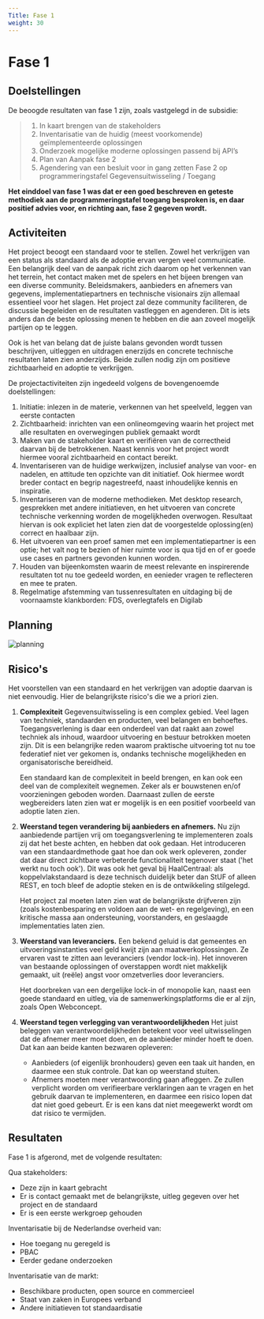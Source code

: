 ```yaml
---
Title: Fase 1
weight: 30
---
```


# Fase 1

## Doelstellingen

De beoogde resultaten van fase 1 zijn, zoals vastgelegd in de subsidie:

> 1.	In kaart brengen van de stakeholders
> 2.	Inventarisatie van de huidig (meest voorkomende) geïmplementeerde oplossingen
> 3.	Onderzoek mogelijke moderne oplossingen passend bij API’s
> 4.	Plan van Aanpak fase 2
> 5.	Agendering van een besluit voor in gang zetten Fase 2 op programmeringstafel Gegevensuitwisseling / Toegang

**Het einddoel van fase 1 was dat er een goed beschreven en geteste methodiek aan de programmeringstafel toegang
besproken is, en daar positief advies voor, en richting aan, fase 2 gegeven wordt.**

## Activiteiten

Het project beoogt een standaard voor te stellen. Zowel het verkrijgen van een status als standaard
als de adoptie ervan vergen veel communicatie. Een belangrijk deel van de aanpak richt zich daarom op
het verkennen van het terrein, het contact maken met de spelers en het bijeen brengen van een
diverse community. Beleidsmakers, aanbieders en afnemers van gegevens, implementatiepartners en technische
visionairs zijn allemaal essentieel voor het slagen. Het project zal deze community faciliteren, de
discussie begeleiden en de resultaten vastleggen en agenderen. Dit is iets anders dan
de beste oplossing menen te hebben en die aan zoveel mogelijk partijen op te leggen.

Ook is het van belang dat de juiste balans gevonden wordt tussen beschrijven, uitleggen en uitdragen
enerzijds en concrete technische resultaten laten zien anderzijds. Beide zullen nodig zijn om
positieve zichtbaarheid en adoptie te verkrijgen.

De projectactiviteiten zijn ingedeeld volgens de bovengenoemde doelstellingen:

1. Initiatie: inlezen in de materie, verkennen van het speelveld, leggen van eerste contacten
2. Zichtbaarheid: inrichten van een onlineomgeving waarin het project met alle resultaten en overwegingen publiek gemaakt wordt
3. Maken van de stakeholder kaart en verifiëren van de correctheid daarvan bij de betrokkenen. Naast kennis voor het
   project wordt hiermee vooral zichtbaarheid en contact bereikt.
4. Inventariseren van de huidige werkwijzen, inclusief analyse van voor- en nadelen, en attitude ten opzichte van dit initiatief.
   Ook hiermee wordt breder contact en begrip nagestreefd, naast inhoudelijke kennis en inspiratie.
5. Inventariseren van de moderne methodieken. Met desktop research, gesprekken met andere initiatieven, en het uitvoeren
   van concrete technische verkenning worden de mogelijkheden overwogen. Resultaat hiervan is ook expliciet het laten
   zien dat de voorgestelde oplossing(en) correct en haalbaar zijn.
6. Het uitvoeren van een proef samen met een implementatiepartner is een optie; het valt nog te bezien of hier ruimte
   voor is qua tijd en of er goede use cases en partners gevonden kunnen worden. 
7. Houden van bijeenkomsten waarin de meest relevante en inspirerende resultaten tot nu toe gedeeld worden,
   en eenieder vragen te reflecteren en mee te praten. 
8. Regelmatige afstemming van tussenresultaten en uitdaging bij de voornaamste klankborden: FDS, overlegtafels en
   Digilab

## Planning

![planning](/images/1.3planning_fase1.jpg)

## Risico's

Het voorstellen van een standaard en het verkrijgen van adoptie daarvan is niet eenvoudig. Hier de belangrijkste
risico's die we a priori zien.

1. **Complexiteit**
   Gegevensuitwisseling is een complex gebied. Veel lagen van techniek, standaarden en producten, veel belangen en behoeftes.
   Toegangsverlening is daar een onderdeel van dat raakt aan zowel techniek als inhoud, waardoor uitvoering en bestuur
   betrokken moeten zijn. Dit is een belangrijke reden waarom praktische uitvoering tot nu toe federatief niet ver gekomen is,
   ondanks technische mogelijkheden en organisatorische bereidheid.

   Een standaard kan de complexiteit in beeld brengen, en kan ook een deel van de complexiteit wegnemen. Zeker als er
   bouwstenen en/of voorzieningen geboden worden. Daarnaast zullen de eerste wegbereiders laten zien wat er mogelijk is
   en een positief voorbeeld van adoptie laten zien.

2. **Weerstand tegen verandering bij aanbieders en afnemers.**
   Nu zijn aanbiedende partijen vrij om toegangsverlening te implementeren zoals zij dat het beste achten, en hebben dat ook gedaan.
   Het introduceren van een standaardmethode gaat hoe dan ook werk opleveren, zonder dat daar direct zichtbare verbeterde
   functionaliteit tegenover staat ('het werkt nu toch ook'). Dit was ook het geval bij HaalCentraal: als koppelvlakstandaard
   is deze technisch duidelijk beter dan StUF of alleen REST, en toch bleef de adoptie steken en is de ontwikkeling stilgelegd.

   Het project zal moeten laten zien wat de belangrijkste drijfveren zijn (zoals kostenbesparing en voldoen aan de wet- en regelgeving),
   en een kritische massa aan ondersteuning, voorstanders, en geslaagde implementaties laten zien.

3. **Weerstand van leveranciers.**
   Een bekend geluid is dat gemeentes en uitvoeringsinstanties veel geld kwijt zijn aan maatwerkoplossingen. Ze ervaren vast te zitten
   aan leveranciers (vendor lock-in). Het innoveren van bestaande oplossingen of overstappen wordt niet makkelijk gemaakt,
   uit (reële) angst voor omzetverlies door leveranciers.

   Het doorbreken van een dergelijke lock-in of monopolie kan, naast een goede standaard en uitleg, via de samenwerkingsplatforms die er
   al zijn, zoals Open Webconcept.

4. **Weerstand tegen verlegging van verantwoordelijkheden**
   Het juist beleggen van verantwoordelijkheden betekent voor veel uitwisselingen dat de afnemer meer moet doen, en de aanbieder minder hoeft te doen.
   Dat kan aan beide kanten bezwaren opleveren:

   - Aanbieders (of eigenlijk bronhouders) geven een taak uit handen, en daarmee een stuk controle. Dat kan op weerstand stuiten.
   - Afnemers moeten meer verantwoording gaan afleggen. Ze zullen verplicht worden om verifieerbare verklaringen aan te vragen
     en het gebruik daarvan te implementeren, en daarmee een risico lopen dat dat niet goed gebeurt. Er is een kans dat niet meegewerkt
     wordt om dat risico te vermijden.

## Resultaten

Fase 1 is afgerond, met de volgende resultaten:

Qua stakeholders:
- Deze zijn in kaart gebracht 
- Er is contact gemaakt met de belangrijkste, uitleg gegeven over het project en de standaard 
- Er is een eerste werkgroep gehouden

Inventarisatie bij de Nederlandse overheid van:
-	Hoe toegang nu geregeld is
-	PBAC
-	Eerder gedane onderzoeken

Inventarisatie van de markt:
-	Beschikbare producten, open source en commercieel
-	Staat van zaken in Europees verband
- Andere initiatieven tot standaardisatie


